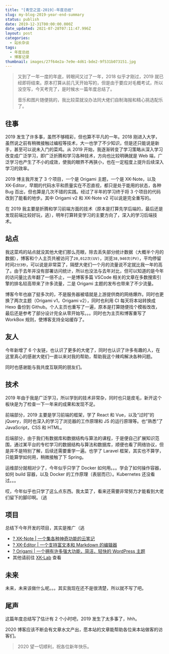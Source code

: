 ```yaml
---
title: "[青空之蓝-2019]-年度总结"
slug: my-blog-2019-year-end-summary
status: publish
date: 2019-12-31T00:00:00.000Z
date_updated: 2021-07-28T07:11:47.996Z
layout: post
categories:
  - 站长杂谈
tags:
  - 年度总结
  - 博客记录
thumbnail: images/27f64e2a-7e9e-4d61-bde2-9f531b073151.jpg
---
```


> 又到了一年一度的年底，转眼间又过了一年，2018 似乎才刚过，2019 就已经即将结束。原本打算从前几天开始写的，但是由于要应对毛概考试，所以没空写，今天考完了，是时候水一篇年度总结了。
>
> 音乐和图片随便挑的，我比较菜就没办法同大佬们自制海报和精心挑选配乐了。

## 往事

2019 发生了许多事，虽然不够精彩，但也算不平凡的一年。2018 刚进入大学，虽然说之前有稍微接触过编程等技术，大一也学了不少知识，但是还只能说是新手，甚至可以说未入门的菜鸡。从 2019 开始，我逐渐转变了学习策略从深入学习改变成广泛学习，即广泛折腾和学习各种技术，方向也比较明确就是 Web 端，广泛学习也产生了不小的成效，使我的眼界不再狭小，也在一定程度上提升后续深入学习的效率。

2019 博主我开发了 3 个项目，一个是 Origami 主题，一个是 XK-Note，以及 XK-Editor，早期的代码水平和质量实在不忍直视，都只是处于能用的状态，各种 Bug 百出，但也算是几次不错的实践。经过了半年的学习终于将 3 个项目的代码改到了能看的地步。其中 Origami v2 和 XK-Note v2 可以说是完全重写的。

在 2019 我主要是折腾和学习前端方面的技术（原本是打算先学后端的，最后还是发现前端比较好玩，逃），明年打算转变学习的主要方向了，深入的学习后端技术。

## 站点

我这菜鸡的站点就没其他大佬们那么亮眼，除去丢失部分统计数据（大概半个月的数据），博客和个人主页共被访问了`20,012次(UV)`，浏览`38,940次(PV)`，平均停留时间`2分3秒`，可以说是非常菜了，隔壁大佬们一个月的流量说不定就比我一年的高了。由于去年并没有部署访问统计，所以也没法与去年对比，但可以知道的是今年的访问量比去年翻了一倍不止，一是博客多篇 VSCode 相关的文章在多数搜索引擎的排名较高带来了许多流量，二是 Origami 主题的发布也带来了不少流量。

博客今年也崩了挺多次的，不是服务器被墙就是上游提供商的网络爆炸。同时也更换了两次主题（Origami v1，Origami v2），同时也利用 CI 每天将本站转换成 Hexo 备份到 Github。个人主页也重写了一遍，原本是打算随便找个模板改改，最后还是参考了部分设计完全从零开始写。。。同时也为主页和博客重写了 WorkBox 规则，使博客支持全站缓存了。

## 友人

今年新增了 6 个友链，也认识了更多的大佬了，同时也认识了许多有趣的人，在这里真心的感谢大佬们一直以来对我的帮助，帮助我这个辣鸡解决各种问题。

同时也感谢能与我共度互联网的朋友们。

## 技术

2019 年由于我是广泛学习，所以学到的技术非常杂，同时也只是皮毛，新开这个板块是为了检查一下一年来的成果和发现不足。

前端部分，2019 主要是学习前端的框架，学了 React 和 Vue，以及“过时”的 jQuery，同时也深入的学习了浏览器的工作原理和 JS 的运行原理等。也“熟悉”了 JavaScript，CSS 和 HTML。

后端部分，由于我们有数据库和数据结构与算法的课程，于是便自己扩展知识范围，通过某平台的专栏学习的数据结构与算法和数据库，顺便也看了网络协议，但是并不是特别了解，后续还需要重学一遍。也学了 Laravel 框架，其实也不算学，只能算学如何用，稍微接触了下 Spring。

运维部分就相对少了，今年似乎只学了 Docker 如何用。。。学会了如何操作容器，如何 build 容器，以及 Docker 的工作原理（表层而已）。Kubernetes 还没看过。。。

哎，今年似乎也只学了这么点东西。我太菜了，看来还需要非常努力才能看到大佬们留下的脚印啊。（逃

## 项目

总结下今年开发的项目，其实是推广（逃

- [? XK-Note | 一个集各种神奇功能的云笔记](https://blog.ixk.me/xknote.html)
- [? XK-Editor | 一个支持富文本和 Markdown 的编辑器](https://blog.ixk.me/xkeditor.html)
- [? Origami | 一个拥有许多强大功能，简洁，轻快的 WordPress 主题](https://blog.ixk.me/theme-origami.html)
- 其他请前往 [XK-Lab](https://lab.ixk.me/) 查看

## 未来

未来，未来该做什么呢。。。其实我现在还不是很清楚，所以就不写了吧。

## 尾声

这篇年度总结写了估计有 2 个小时吧，2019 发生了太多事了，hhh。

2020 博客应该不断会有文章水文产出，愿本站的文章能帮助各位来本站做客的访客们。

> 2020 望一切顺利，祝各位新年快乐。
